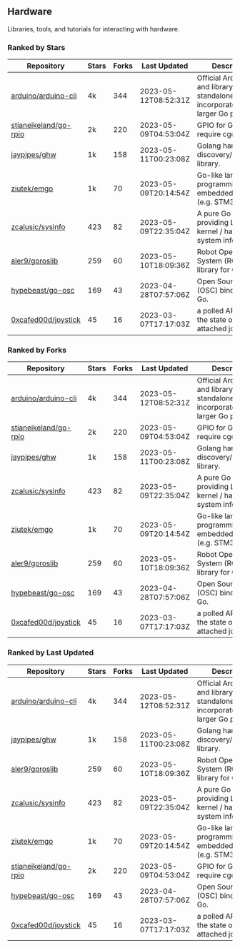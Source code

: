 ## Hardware

Libraries, tools, and tutorials for interacting with hardware.

### Ranked by Stars

| Repository | Stars | Forks | Last Updated | Description | 
|------------|-------|-------|--------------|-------------|
| [arduino/arduino-cli](https://github.com/arduino/arduino-cli) | 4k | 344 | 2023-05-12T08:52:31Z |  Official Arduino CLI and library. Can run standalone, or be incorporated into larger Go projects. |
| [stianeikeland/go-rpio](https://github.com/stianeikeland/go-rpio) | 2k | 220 | 2023-05-09T04:53:04Z |  GPIO for Go, doesn't require cgo. |
| [jaypipes/ghw](https://github.com/jaypipes/ghw) | 1k | 158 | 2023-05-11T00:23:08Z |  Golang hardware discovery/inspection library. |
| [ziutek/emgo](https://github.com/ziutek/emgo) | 1k | 70 | 2023-05-09T20:14:54Z |  Go-like language for programming embedded systems (e.g. STM32 MCU). |
| [zcalusic/sysinfo](https://github.com/zcalusic/sysinfo) | 423 | 82 | 2023-05-09T22:35:04Z |  A pure Go library providing Linux OS / kernel / hardware system information. |
| [aler9/goroslib](https://github.com/aler9/goroslib) | 259 | 60 | 2023-05-10T18:09:36Z |  Robot Operating System (ROS) library for Go. |
| [hypebeast/go-osc](https://github.com/hypebeast/go-osc) | 169 | 43 | 2023-04-28T07:57:06Z |  Open Sound Control (OSC) bindings for Go. |
| [0xcafed00d/joystick](https://github.com/0xcafed00d/joystick) | 45 | 16 | 2023-03-07T17:17:03Z |  a polled API to read the state of an attached joystick. |

### Ranked by Forks

| Repository | Stars | Forks | Last Updated | Description | 
|------------|-------|-------|--------------|-------------|
| [arduino/arduino-cli](https://github.com/arduino/arduino-cli) | 4k | 344 | 2023-05-12T08:52:31Z |  Official Arduino CLI and library. Can run standalone, or be incorporated into larger Go projects. |
| [stianeikeland/go-rpio](https://github.com/stianeikeland/go-rpio) | 2k | 220 | 2023-05-09T04:53:04Z |  GPIO for Go, doesn't require cgo. |
| [jaypipes/ghw](https://github.com/jaypipes/ghw) | 1k | 158 | 2023-05-11T00:23:08Z |  Golang hardware discovery/inspection library. |
| [zcalusic/sysinfo](https://github.com/zcalusic/sysinfo) | 423 | 82 | 2023-05-09T22:35:04Z |  A pure Go library providing Linux OS / kernel / hardware system information. |
| [ziutek/emgo](https://github.com/ziutek/emgo) | 1k | 70 | 2023-05-09T20:14:54Z |  Go-like language for programming embedded systems (e.g. STM32 MCU). |
| [aler9/goroslib](https://github.com/aler9/goroslib) | 259 | 60 | 2023-05-10T18:09:36Z |  Robot Operating System (ROS) library for Go. |
| [hypebeast/go-osc](https://github.com/hypebeast/go-osc) | 169 | 43 | 2023-04-28T07:57:06Z |  Open Sound Control (OSC) bindings for Go. |
| [0xcafed00d/joystick](https://github.com/0xcafed00d/joystick) | 45 | 16 | 2023-03-07T17:17:03Z |  a polled API to read the state of an attached joystick. |

### Ranked by Last Updated

| Repository | Stars | Forks | Last Updated | Description | 
|------------|-------|-------|--------------|-------------|
| [arduino/arduino-cli](https://github.com/arduino/arduino-cli) | 4k | 344 | 2023-05-12T08:52:31Z |  Official Arduino CLI and library. Can run standalone, or be incorporated into larger Go projects. |
| [jaypipes/ghw](https://github.com/jaypipes/ghw) | 1k | 158 | 2023-05-11T00:23:08Z |  Golang hardware discovery/inspection library. |
| [aler9/goroslib](https://github.com/aler9/goroslib) | 259 | 60 | 2023-05-10T18:09:36Z |  Robot Operating System (ROS) library for Go. |
| [zcalusic/sysinfo](https://github.com/zcalusic/sysinfo) | 423 | 82 | 2023-05-09T22:35:04Z |  A pure Go library providing Linux OS / kernel / hardware system information. |
| [ziutek/emgo](https://github.com/ziutek/emgo) | 1k | 70 | 2023-05-09T20:14:54Z |  Go-like language for programming embedded systems (e.g. STM32 MCU). |
| [stianeikeland/go-rpio](https://github.com/stianeikeland/go-rpio) | 2k | 220 | 2023-05-09T04:53:04Z |  GPIO for Go, doesn't require cgo. |
| [hypebeast/go-osc](https://github.com/hypebeast/go-osc) | 169 | 43 | 2023-04-28T07:57:06Z |  Open Sound Control (OSC) bindings for Go. |
| [0xcafed00d/joystick](https://github.com/0xcafed00d/joystick) | 45 | 16 | 2023-03-07T17:17:03Z |  a polled API to read the state of an attached joystick. |

